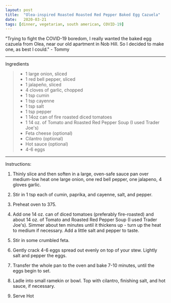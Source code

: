 ```yaml
---
layout: post
title:  "Olea-inspired Roasted Roasted Red Pepper Baked Egg Cazuela"
date:   2020-03-21
tags: [dinner, vegetarian, south american, COVID-19]
---
```


"Trying to fight the COVID-19 boredom, I really wanted the baked egg cazuela from Olea, near our old apartment in Nob Hill. So I decided to make one, as best I could." - Tommy

---

Ingredients

> * 1 large onion, sliced
> * 1 red bell pepper, sliced
> * 1 jalapeño, sliced
> * 4 cloves of garlic, chopped
> * 1 tsp cumin
> * 1 tsp cayenne
> * 1 tsp salt
> * 1 tsp pepper
> * 1 14oz can of fire roasted diced tomatoes
> * 1 14 oz. of Tomato and Roasted Red Pepper Soup (I used Trader Joe's)
> * Feta cheese (optional)
> * Cilantro (optional)
> * Hot sauce (optional)
> * 4-6 eggs

---

Instructions:

1. Thinly slice and then soften in a large, oven-safe sauce pan over medium-low heat one large onion, one red bell pepper, one jalapeno, 4 gloves garlic. 

1. Stir in 1 tsp each of cumin, paprika, and cayenne, salt, and pepper. 

1. Preheat oven to 375.

1. Add one 14 oz. can of diced tomatoes (preferably fire-roasted) and about 14 oz. of Tomato and Roasted Red Pepper Soup (I used Trader Joe's). Simmer about ten minutes until it thickens up - turn up the heat to medium if necessary. Add a little salt and pepper to taste.

1. Stir in some crumbled feta.

1. Gently crack 4-6 eggs spread out evenly on top of your stew. Lightly salt and pepper the eggs.

1. Transfer the whole pan to the oven and bake 7-10 minutes, until the eggs begin to set.

1. Ladle into small ramekin or bowl. Top with cilantro, finishing salt, and hot sauce, if necessary. 

1. Serve Hot
